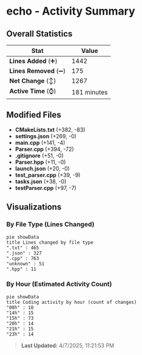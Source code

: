 # echo - Activity Summary 

## Overall Statistics

| Stat                   | Value                                                             |
| ---------------------- | ----------------------------------------------------------------- |
| **Lines Added** (➕)   | 1442                                          |
| **Lines Removed** (➖) | 175                                        |
| **Net Change** (↕)    | 1267                |
| **Active Time** (⌚)   | 181 minutes |


## Modified Files
- **CMakeLists.txt** (+382, -83)
- **settings.json** (+269, -0)
- **main.cpp** (+141, -4)
- **Parser.cpp** (+394, -72)
- **.gitignore** (+51, -0)
- **Parser.hpp** (+11, -0)
- **launch.json** (+20, -0)
- **test_parser.cpp** (+39, -9)
- **tasks.json** (+38, -0)
- **testParser.cpp** (+97, -7)

## Visualizations

### By File Type (Lines Changed)

```mermaid
pie showData
title Lines changed by file type
".txt" : 465
".json" : 327
".cpp" : 763
"unknown" : 51
".hpp" : 11
```

### By Hour (Estimated Activity Count)

```mermaid
pie showData
title Coding activity by hour (count of changes)
"00h" : 10
"14h" : 15
"15h" : 73
"20h" : 14
"21h" : 15
"23h" : 14
```


> **Last Updated:** 4/7/2025, 11:21:53 PM